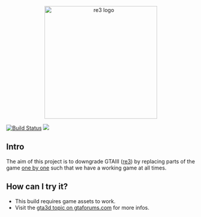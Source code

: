 <p align="center">
<img src="https://github.com/gennariarmando/re3/blob/master/logo.png?raw=true" alt="re3 logo" width="300" />
</p>

[![Build Status](https://img.shields.io/endpoint.svg?url=https%3A%2F%2Factions-badge.atrox.dev%2Fgennariarmando%2Fre3%2Fbadge%3Fref%3Dmaster&style=flat)](https://actions-badge.atrox.dev/gennariarmando/re3/goto?ref=master)
<a href="https://discord.gg/aKYAwCx92H"><img src="https://img.shields.io/badge/discord-join-7289DA.svg?logo=discord&longCache=true&style=flat" /></a>

## Intro
The aim of this project is to downgrade GTAIII ([re3](https://github.com/GTAmodding/re)) by replacing
parts of the game [one by one](https://en.wikipedia.org/wiki/Ship_of_Theseus) 
such that we have a working game at all times.

## How can I try it?
- This build requires game assets to work.  
- Visit the [gta3d topic on gtaforums.com](https://gtaforums.com/topic/740638-grand-theft-auto-3d/) for more infos.